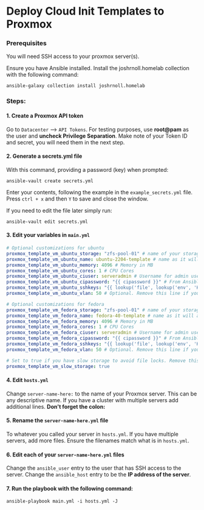 # Deploy Cloud Init Templates to Proxmox

### Prerequisites
You will need SSH access to your proxmox server(s).

Ensure you have Ansible installed. Install the joshrnoll.homelab collection with the following command:

```
ansible-galaxy collection install joshrnoll.homelab
```

### Steps:

#### 1. Create a Proxmox API token 
Go to ```Datacenter``` --> ```API Tokens```. For testing purposes, use **root@pam** as the user and **uncheck Privilege Separation**. Make note of your Token ID and secret, you will need them in the next step.

#### 2. Generate a secrets.yml file 
With this command, providing a password (key) when prompted:

```
ansible-vault create secrets.yml
```
Enter your contents, following the example in the ```example_secrets.yml``` file. Press ```ctrl + x``` and then ```Y``` to save and close the window.

If you need to edit the file later simply run:

```
ansible-vault edit secrets.yml
```

#### 3. Edit your variables in ```main.yml```

```YAML
# Optional customizations for ubuntu
proxmox_template_vm_ubuntu_storage: "zfs-pool-01" # name of your storage pool where the VM disks will be.
proxmox_template_vm_ubuntu_name: ubuntu-2204-template # name as it will appear in the GUI
proxmox_template_vm_ubuntu_memory: 4096 # Memory in MB
proxmox_template_vm_ubuntu_cores: 1 # CPU Cores
proxmox_template_vm_ubuntu_ciuser: serveradmin # Username for admin user
proxmox_template_vm_ubuntu_cipassword: "{{ cipassword }}" # From Ansible vault
proxmox_template_vm_ubuntu_sshkeys: "{{ lookup('file', lookup('env', 'HOME') + '/.ssh/id_rsa.pub') }}" # gets your ssh key from /home/user/.ssh/id_rsa.pub -- customize this to your needs
proxmox_template_vm_ubuntu_vlan: 50 # Optional. Remove this line if you do not use VLAN tagging.

# Optional customizations for fedora
proxmox_template_vm_fedora_storage: "zfs-pool-01" # name of your storage pool where the VM disks will be.        
proxmox_template_vm_fedora_name: fedora-40-template # name as it will appear in the GUI
proxmox_template_vm_fedora_memory: 4096 # Memory in MB
proxmox_template_vm_fedora_cores: 1 # CPU Cores
proxmox_template_vm_fedora_ciuser: serveradmin # Username for admin user
proxmox_template_vm_fedora_cipassword: "{{ cipassword }}" # From Ansible vault
proxmox_template_vm_fedora_sshkeys: "{{ lookup('file', lookup('env', 'HOME') + '/.ssh/id_rsa.pub') }}" # gets your ssh key from /home/user/.ssh/id_rsa.pub -- customize this to your needs
proxmox_template_vm_fedora_vlan: 50 # Optional. Remove this line if you do not use VLAN tagging.

# Set to true if you have slow storage to avoid file locks. Remove this line if you do not have slow storage.
proxmox_template_vm_slow_storage: true
```
#### 4. Edit ```hosts.yml``` 
Change ```server-name-here:``` to the name of your Proxmox server. This can be any descriptive name. If you have a cluster with multiple servers add additional lines. **Don't forget the colon:**


#### 5. Rename the ```server-name-here.yml``` file 
To whatever you called your server in ```hosts.yml```. If you have multiple servers, add more files. Ensure the filenames match what is in ```hosts.yml```.

#### 6. Edit each of your ```server-name-here.yml``` files
Change the ```ansible_user``` entry to the user that has SSH access to the server. Change the ```ansible_host``` entry to be the **IP address of the server**.

#### 7. Run the playbook with the following command:

```
ansible-playbook main.yml -i hosts.yml -J
```
